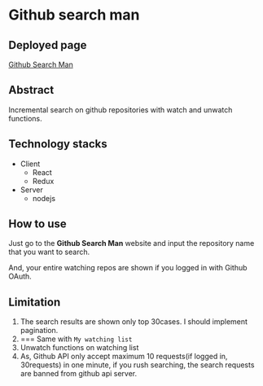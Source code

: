 # Github search man

## Deployed page

[Github Search Man](https://cryptic-oasis-80377.herokuapp.com)

## Abstract

Incremental search on github repositories with watch and unwatch functions.

## Technology stacks

- Client
  - React
  - Redux
- Server
  - nodejs

## How to use

Just go to the **Github Search Man** website and input the repository name that you want to search.

And, your entire watching repos are shown if you logged in with Github OAuth.

## **Limitation**

1. The search results are shown only top 30cases. I should implement pagination.
2. === Same with `My watching list`
3. Unwatch functions on watching list
4. As, Github API only accept maximum 10 requests(if logged in, 30requests) in one minute, if you rush searching, the search requests are banned from github api server.